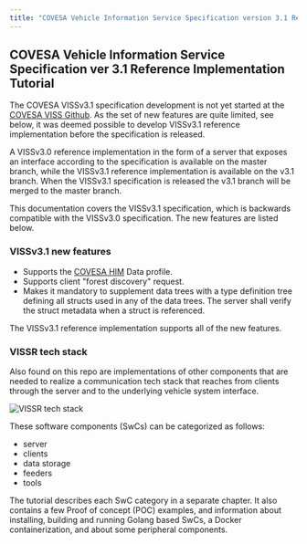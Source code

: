 ```yaml
---
title: "COVESA Vehicle Information Service Specification version 3.1 Reference Implementation Tutorial"
---
```

## COVESA Vehicle Information Service Specification ver 3.1 Reference Implementation Tutorial

The COVESA VISSv3.1 specification development is not yet started at the [COVESA VISS Github](https://github.com/COVESA/vehicle-information-service-specification).
As the set of new features are quite limited, see below, it was deemed possible to develop  VISSv3.1 reference implementation before the specification is released.

A VISSv3.0 reference implementation in the form of a server that exposes an interface according to the specification is available on the master branch,
while the VISSv3.1 reference implementation is available on the v3.1 branch.
When the VISSv3.1 specification is released the v3.1 branch will be merged to the master branch.

This documentation covers the VISSv3.1 specification, which is backwards compatible with the VISSv3.0 specification.
The new features are listed below.

### VISSv3.1 new features
* Supports the [COVESA HIM](https://github.com/COVESA/hierarchical_information_model) Data profile.
* Supports client "forest discovery" request.
* Makes it mandatory to supplement data trees with a type definition tree defining all structs used in any of the data trees.
The server shall verify the struct metadata when a struct is referenced.

The VISSv3.1 reference implementation supports all of the new features.

### VISSR tech stack
Also found on this repo are implementations of other components that are needed to realize a communication tech stack that reaches from clients through the server and to the underlying vehicle system interface.

![VISSR tech stack](/vissr/images/WAII-tech-stack.jpg?width=40pc)

These software components (SwCs) can be categorized as follows:
* server
* clients
* data storage
* feeders
* tools

The tutorial describes each SwC category in a separate chapter.
It also contains a few Proof of concept (POC) examples, and information about installing,
building and running Golang based SwCs, a Docker containerization, and about some peripheral components.
